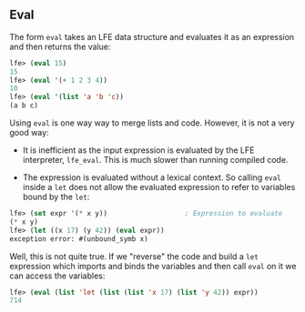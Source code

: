 ## Eval

The form ``eval`` takes an LFE data structure and evaluates it as an expression and then returns the value:

```lisp
lfe> (eval 15)
15
lfe> (eval '(+ 1 2 3 4))
10
lfe> (eval '(list 'a 'b 'c))
(a b c)
```

Using ``eval`` is one way way to merge lists and code. However, it is not a very good way:

- It is inefficient as the input expression is evaluated by the LFE interpreter, ``lfe_eval``. This is much slower than running compiled code.

- The expression is evaluated without a lexical context. So calling ``eval`` inside a ``let`` does not allow the evaluated expression to refer to variables bound by the ``let``:

```lisp
lfe> (set expr '(* x y))                   ; Expression to evaluate
(* x y)
lfe> (let ((x 17) (y 42)) (eval expr))
exception error: #(unbound_symb x)

```

Well, this is not quite true. If we "reverse" the code and build a ``let`` expression which imports and binds the variables and then call ``eval`` on it we can access the variables:

```lisp
lfe> (eval (list 'let (list (list 'x 17) (list 'y 42)) expr))
714
```

